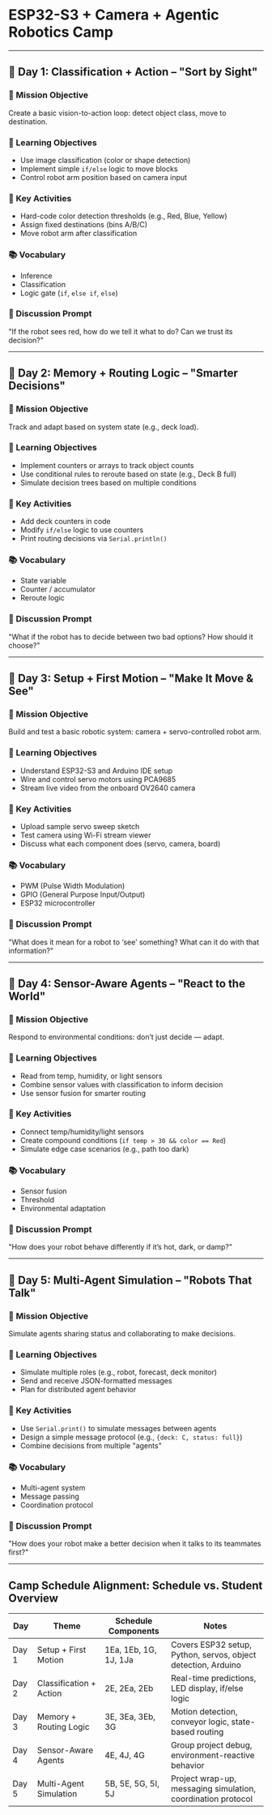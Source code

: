 # ESP32-S3 + Camera + Agentic Robotics Camp

---

## 🧭 Day 1: Classification + Action – "Sort by Sight"

### 🎯 Mission Objective

Create a basic vision-to-action loop: detect object class, move to destination.

### 🧠 Learning Objectives

* Use image classification (color or shape detection)
* Implement simple `if/else` logic to move blocks
* Control robot arm position based on camera input

### 🔧 Key Activities

* Hard-code color detection thresholds (e.g., Red, Blue, Yellow)
* Assign fixed destinations (bins A/B/C)
* Move robot arm after classification

### 📚 Vocabulary

* Inference
* Classification
* Logic gate (`if`, `else if`, `else`)

### 💬 Discussion Prompt

"If the robot sees red, how do we tell it what to do? Can we trust its decision?"

---

## 🧭 Day 2: Memory + Routing Logic – "Smarter Decisions"

### 🎯 Mission Objective

Track and adapt based on system state (e.g., deck load).

### 🧠 Learning Objectives

* Implement counters or arrays to track object counts
* Use conditional rules to reroute based on state (e.g., Deck B full)
* Simulate decision trees based on multiple conditions

### 🔧 Key Activities

* Add deck counters in code
* Modify `if/else` logic to use counters
* Print routing decisions via `Serial.println()`

### 📚 Vocabulary

* State variable
* Counter / accumulator
* Reroute logic

### 💬 Discussion Prompt

"What if the robot has to decide between two bad options? How should it choose?"

---
## 🧭 Day 3: Setup + First Motion – "Make It Move & See"

### 🎯 Mission Objective

Build and test a basic robotic system: camera + servo-controlled robot arm.

### 🧠 Learning Objectives

* Understand ESP32-S3 and Arduino IDE setup
* Wire and control servo motors using PCA9685
* Stream live video from the onboard OV2640 camera

### 🔧 Key Activities

* Upload sample servo sweep sketch
* Test camera using Wi-Fi stream viewer
* Discuss what each component does (servo, camera, board)

### 📚 Vocabulary

* PWM (Pulse Width Modulation)
* GPIO (General Purpose Input/Output)
* ESP32 microcontroller

### 💬 Discussion Prompt

"What does it mean for a robot to ‘see’ something? What can it do with that information?"

---

## 🧭 Day 4: Sensor-Aware Agents – "React to the World"

### 🎯 Mission Objective

Respond to environmental conditions: don’t just decide — adapt.

### 🧠 Learning Objectives

* Read from temp, humidity, or light sensors
* Combine sensor values with classification to inform decision
* Use sensor fusion for smarter routing

### 🔧 Key Activities

* Connect temp/humidity/light sensors
* Create compound conditions (`if temp > 30 && color == Red`)
* Simulate edge case scenarios (e.g., path too dark)

### 📚 Vocabulary

* Sensor fusion
* Threshold
* Environmental adaptation

### 💬 Discussion Prompt

"How does your robot behave differently if it’s hot, dark, or damp?"

---

## 🧭 Day 5: Multi-Agent Simulation – "Robots That Talk"

### 🎯 Mission Objective

Simulate agents sharing status and collaborating to make decisions.

### 🧠 Learning Objectives

* Simulate multiple roles (e.g., robot, forecast, deck monitor)
* Send and receive JSON-formatted messages
* Plan for distributed agent behavior

### 🔧 Key Activities

* Use `Serial.print()` to simulate messages between agents
* Design a simple message protocol (e.g., `{deck: C, status: full}`)
* Combine decisions from multiple "agents"

### 📚 Vocabulary

* Multi-agent system
* Message passing
* Coordination protocol

### 💬 Discussion Prompt

"How does your robot make a better decision when it talks to its teammates first?"

---

## Camp Schedule Alignment: Schedule vs. Student Overview

| Day   | Theme                        | Schedule Components             | Notes                                                                 |
|--------|-------------------------------|----------------------------------|-----------------------------------------------------------------------|
| Day 1 | Setup + First Motion         | 1Ea, 1Eb, 1G, 1J, 1Ja           | Covers ESP32 setup, Python, servos, object detection, Arduino         |
| Day 2 | Classification + Action      | 2E, 2Ea, 2Eb                    | Real-time predictions, LED display, if/else logic                     |
| Day 3 | Memory + Routing Logic       | 3E, 3Ea, 3Eb, 3G                | Motion detection, conveyor logic, state-based routing                 |
| Day 4 | Sensor-Aware Agents          | 4E, 4J, 4G                      | Group project debug, environment-reactive behavior                    |
| Day 5 | Multi-Agent Simulation       | 5B, 5E, 5G, 5I, 5J              | Project wrap-up, messaging simulation, coordination protocol          |


